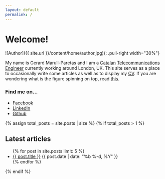 ```yaml
---
layout: default
permalink: /
---
```


# Welcome!

![Author]({{ site.url }}/content/home/author.jpg){: .pull-right width="30%"}

My name is Gerard Marull-Paretas and I am a
[Catalan](http://en.wikipedia.org/wiki/Catalonia) [Telecommunications
Engineer](http://en.wikipedia.org/wiki/Telecommunications_engineering)
currently working around London, UK. This site serves as a
place to occasionally write some articles as well as to display my [CV](/cv/). If you are
wondering what is the figure spinning on top, read
[this](http://en.wikipedia.org/wiki/Lissajous_curve).

### Find me on...

* [Facebook](//facebook.com/gerard.marull)
* [LinkedIn](//uk.linkedin.com/in/gerardmarull)
* [Github](//github.com/gerardmp)

{% assign total_posts = site.posts | size %}
{% if total_posts > 1 %}
## Latest articles
<ul>
  {% for post in site.posts limit: 5 %}
  <li>
    <a href="{{ post.url | prepend: site.baseurl }}">{{ post.title }}</a>
    <span class="post-date">{{ post.date | date: "%b %-d, %Y" }}</span>
  </li>
  {% endfor %}
</ul>
{% endif %}

